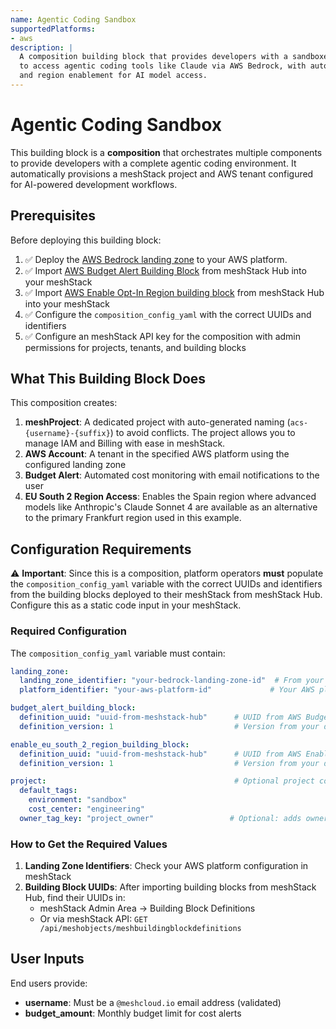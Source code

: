 ```yaml
---
name: Agentic Coding Sandbox
supportedPlatforms:
- aws
description: |
  A composition building block that provides developers with a sandboxed AWS environment
  to access agentic coding tools like Claude via AWS Bedrock, with automatic budget alerts
  and region enablement for AI model access.
---
```

# Agentic Coding Sandbox

This building block is a **composition** that orchestrates multiple components to provide developers with a complete agentic coding environment. It automatically provisions a meshStack project and AWS tenant configured for AI-powered development workflows.

## Prerequisites

Before deploying this building block:

1. ✅ Deploy the [AWS Bedrock landing zone](../backplane/landingzone/README.md) to your AWS platform.
2. ✅ Import [AWS Budget Alert Building Block](https://hub.meshcloud.io/definitions/aws-budget-alert) from meshStack Hub into your meshStack
3. ✅ Import [AWS Enable Opt-In Region building block](https://hub.meshcloud.io/definitions/aws-opt-in-region) from meshStack Hub into your meshStack
4. ✅ Configure the `composition_config_yaml` with the correct UUIDs and identifiers
5. ✅ Configure an meshStack API key for the composition with admin permissions for projects, tenants, and building blocks

## What This Building Block Does

This composition creates:

1. **meshProject**: A dedicated project with auto-generated naming (`acs-{username}-{suffix}`) to avoid conflicts. The project allows you to manage IAM and Billing with ease in meshStack.
2. **AWS Account**: A tenant in the specified AWS platform using the configured landing zone
3. **Budget Alert**: Automated cost monitoring with email notifications to the user
4. **EU South 2 Region Access**: Enables the Spain region where advanced models like Anthropic's Claude Sonnet 4 are available as an alternative to the primary Frankfurt region used in this example.

## Configuration Requirements

⚠️ **Important**: Since this is a composition, platform operators **must** populate the `composition_config_yaml` variable with the correct UUIDs and identifiers from the building blocks deployed to their meshStack from meshStack Hub. Configure this as a static code input in your meshStack.

### Required Configuration

The `composition_config_yaml` variable must contain:

```yaml
landing_zone:
  landing_zone_identifier: "your-bedrock-landing-zone-id"  # From your AWS Bedrock LZ deployment
  platform_identifier: "your-aws-platform-id"             # Your AWS platform identifier

budget_alert_building_block:
  definition_uuid: "uuid-from-meshstack-hub"      # UUID from AWS Budget Alert BB deployment
  definition_version: 1                           # Version from your deployment

enable_eu_south_2_region_building_block:
  definition_uuid: "uuid-from-meshstack-hub"      # UUID from AWS Enable Opt-In Region BB deployment
  definition_version: 1                           # Version from your deployment

project:                                          # Optional project configuration
  default_tags:
    environment: "sandbox"
    cost_center: "engineering"
  owner_tag_key: "project_owner"                 # Optional: adds owner tag to project
```

### How to Get the Required Values

1. **Landing Zone Identifiers**: Check your AWS platform configuration in meshStack
2. **Building Block UUIDs**: After importing building blocks from meshStack Hub, find their UUIDs in:
   - meshStack Admin Area → Building Block Definitions
   - Or via meshStack API: `GET /api/meshobjects/meshbuildingblockdefinitions`

## User Inputs

End users provide:

- **username**: Must be a `@meshcloud.io` email address (validated)
- **budget_amount**: Monthly budget limit for cost alerts
